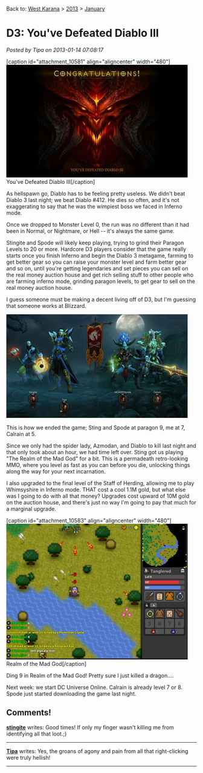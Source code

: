 Back to: [West Karana](/posts/westkarana.md) > [2013](/posts/2013/westkarana.md) > [January](./westkarana.md)
# D3: You've Defeated Diablo III

*Posted by Tipa on 2013-01-14 07:08:17*

[caption id="attachment\_10581" align="aligncenter" width="480"][![](../../../uploads/2013/01/Diablo-III-2013-01-13-23-13-32-63-480x298.jpg "You've Defeated Diablo III")](../../../uploads/2013/01/Diablo-III-2013-01-13-23-13-32-63.jpg) You've Defeated Diablo III[/caption]

As hellspawn go, Diablo has to be feeling pretty useless. We didn't beat Diablo 3 last night; we beat Diablo #412. He dies so often, and it's not exaggerating to say that he was the wimpiest boss we faced in Inferno mode.

Once we dropped to Monster Level 0, the run was no different than it had been in Normal, or Nightmare, or Hell -- it's always the same game.

Stingite and Spode will likely keep playing, trying to grind their Paragon Levels to 20 or more. Hardcore D3 players consider that the game really starts once you finish Inferno and begin the Diablo 3 metagame, farming to get better gear so you can raise your monster level and farm better gear and so on, until you're getting legendaries and set pieces you can sell on the real money auction house and get rich selling stuff to other people who are farming inferno mode, grinding paragon levels, to get gear to sell on the real money auction house.

I guess someone must be making a decent living off of D3, but I'm guessing that someone works at Blizzard.

[![](../../../uploads/2013/01/Diablo-III-2013-01-13-23-16-40-79-480x274.jpg "Diablo III 2013-01-13 23-16-40-79")](../../../uploads/2013/01/Diablo-III-2013-01-13-23-16-40-79.jpg)

This is how we ended the game; Sting and Spode at paragon 9, me at 7, Calrain at 5.

Since we only had the spider lady, Azmodan, and Diablo to kill last night and that only took about an hour, we had time left over. Sting got us playing "The Realm of the Mad God" for a bit. This is a permadeath retro-looking MMO, where you level as fast as you can before you die, unlocking things along the way for your next incarnation.

I also upgraded to the final level of the Staff of Herding, allowing me to play Whimsyshire in Inferno mode. THAT cost a cool 1.1M gold, but what else was I going to do with all that money? Upgrades cost upward of 10M gold on the auction house, and there's just no way I'm going to pay that much for a marginal upgrade.

[caption id="attachment\_10583" align="aligncenter" width="480"][![](../../../uploads/2013/01/Fullscreen-capture-1142013-70214-AM-480x359.jpg "Realm of the Mad God")](../../../uploads/2013/01/Fullscreen-capture-1142013-70214-AM.jpg) Realm of the Mad God[/caption]

Ding 9 in Realm of the Mad God! Pretty sure I just killed a dragon....

Next week: we start DC Universe Online. Calrain is already level 7 or 8. Spode just started downloading the game last night.

## Comments!

**[stingite](http://thefriendlynecromancer.blogspot.com)** writes: Good times! If only my finger wasn't killing me from identifying all that loot.;)

---

**[Tipa](https://chasingdings.com)** writes: Yes, the groans of agony and pain from all that right-clicking were truly hellish!

---

